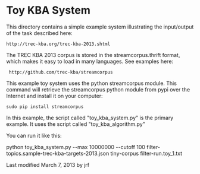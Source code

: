 # Toy KBA System

This directory contains a simple example system illustrating the
input/output of the task described here:

    http://trec-kba.org/trec-kba-2013.shtml


The TREC KBA 2013 corpus is stored in the streamcorpus.thrift format,
which makes it easy to load in many languages.  See examples here:

     http://github.com/trec-kba/streamcorpus


This example toy system uses the python streamcorpus module.  This
command will retrieve the streamcorpus python module from pypi over
the Internet and install it on your computer:

    sudo pip install streamcorpus



In this example, the script called "toy_kba_system.py" is the primary
example.  It uses the script called "toy_kba_algorithm.py"

You can run it like this:

python toy_kba_system.py --max 10000000 --cutoff 100 filter-topics.sample-trec-kba-targets-2013.json tiny-corpus filter-run.toy_1.txt



Last modified March 7, 2013 by jrf
